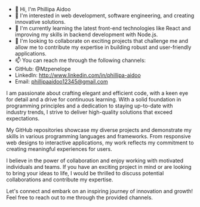 - 👋 Hi, I'm Phillipa Aidoo
- 👀 I'm interested in web development, software engineering, and creating innovative solutions.
- 🌱 I'm currently learning the latest front-end technologies like React and improving my skills in backend development with Node.js.
- 💞️ I'm looking to collaborate on exciting projects that challenge me and allow me to contribute my expertise in building robust and user-friendly applications.
- 📫 You can reach me through the following channels:
- GitHub: @Mzpenelope
- LinkedIn: http://www.linkedin.com/in/phillipa-aidoo
- Email: phillipaaidoo12345@gmail.com

I am passionate about crafting elegant and efficient code, with a keen eye for detail and a drive for continuous learning. With a solid foundation in programming principles and a dedication to staying up-to-date with industry trends, I strive to deliver high-quality solutions that exceed expectations.

My GitHub repositories showcase my diverse projects and demonstrate my skills in various programming languages and frameworks. From responsive web designs to interactive applications, my work reflects my commitment to creating meaningful experiences for users.

I believe in the power of collaboration and enjoy working with motivated individuals and teams. If you have an exciting project in mind or are looking to bring your ideas to life, I would be thrilled to discuss potential collaborations and contribute my expertise.

Let's connect and embark on an inspiring journey of innovation and growth! Feel free to reach out to me through the provided channels.

<!---
Mzpenelope/Mzpenelope is a ✨ special ✨ repository because its `README.md` (this file) appears on your GitHub profile.
You can click the Preview link to take a look at your changes.
--->
